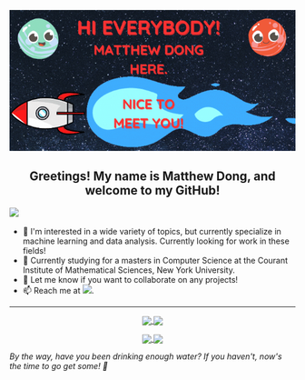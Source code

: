 <p align="center">
  <img src="https://github.com/Matt-J-Dong/Matt-J-Dong/blob/main/Matt-J-Dong.gif" alt="Hi Everybody!">
</p>

<h2 align="center">Greetings! My name is Matthew Dong, and welcome to my GitHub!</h2>

<a href="https://linkedin.com/in/Matt-J-Dong" target="_blank"><img src="https://img.shields.io/badge/LinkedIn-Matt--J--Dong-blue"></a>


- 👀 I'm interested in a wide variety of topics, but currently specialize in machine learning and data analysis. Currently looking for work in these fields!
- 🌱 Currently studying for a masters in Computer Science at the Courant Institute of Mathematical Sciences, New York University.
- 💞️ Let me know if you want to collaborate on any projects!
- 📫 Reach me at <a href="mailto:matthew.dong@nyu.edu" target="_blank"><img src="https://img.shields.io/badge/Email-matthew.dong@nyu.edu-yellow"></a>.

<hr>

<p align="center">
  <a href="https://github.com/Matt-J-Dong?tab=repositories">
    <img height=250 align="center" src="https://github-readme-stats.vercel.app/api?username=Matt-J-Dong&rank_icon=github&include_all_commits=true&show=prs_merged"/>
  </a>
  <a href="https://github.com/Matt-J-Dong?tab=repositories">
    <img height=250 align="center" src="https://github-readme-stats.vercel.app/api/top-langs/?username=Matt-J-Dong&layout=donut&card_width=330"/>
  </a>
</p>

<p align="center">
  <a href="https://github.com/Matt-J-Dong/VentureAI">
    <img align="center" src="https://github-readme-stats.vercel.app/api/pin/?username=Matt-J-Dong&repo=VentureAI"/>
  </a>
  <a href="https://github.com/Matt-J-Dong/MulticoreChess">
    <img align="center" src="https://github-readme-stats.vercel.app/api/pin/?username=Matt-J-Dong&repo=MulticoreChess"/>
  </a>
</p>

*By the way, have you been drinking enough water? If you haven't, now's the time to go get some! 🚰*

<!---
Bonus comment! Brownie points to you if you're reading this ;)
References for README shenanigans: 
Badges: https://img.shields.io/badges/static-badge
README Stats: https://github.com/anuraghazra/github-readme-stats
--->
